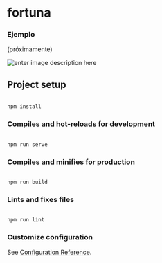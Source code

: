
# fortuna

### Ejemplo
(próximamente)

  ![enter image description here](https://repository-images.githubusercontent.com/259780472/15404000-907f-11ea-95c0-f46599a2ea49)


## Project setup

```

npm install

```

  

### Compiles and hot-reloads for development

```

npm run serve

```

  

### Compiles and minifies for production

```

npm run build

```

  

### Lints and fixes files

```

npm run lint

```

  

### Customize configuration

See [Configuration Reference](https://cli.vuejs.org/config/).